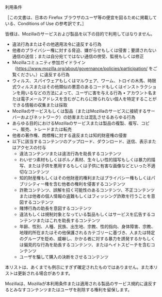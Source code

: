 利用条件

［この文書は、日本の Firefox ブラウザのユーザ等の便宜を図るために掲載している、Conditions of Use の参考訳です。］

皆様は、Mozillaのサービスおよび製品を以下の目的で利用してはなりません。

* 違法行為またはその他適用法令に違反する行為
* 他者のプライバシー権に対する脅迫、嫌がらせもしくは侵害；要請されない通信の送信；または自分宛てではない通信の傍受、監視もしくは修正
* Mozillaコミュニティ参加ガイドライン（https://www.mozilla.org/about/governance/policies/participation/ をご覧ください。）に違反する行為
* ウィルス、スパイウェアもしくはマルウェア、ワーム、トロイの木馬、時限式ウィルスまたはその他類似の悪意のあるコードもしくはインストラクションを用いるなどの方法によって、ユーザに害を与える行為 • アカウント名または電子メールアドレスを含むがこれらに限られない個人を特定することができる情報の収集または採取
* Mozillaのサービスもしくは製品（またはMozillaのサービスに接続するサーバーおよびネットワーク）の妨害または混乱させるあらゆる行為
* あらゆる目的におけるMozillaのサービスまたは製品の複製、複写、コピー、販売、トレードまたは転売
* 他者の著作権、商標権に対する違反または知的財産権の侵害
* 以下に該当するコンテンツのアップロード、ダウンロード、送信、表示またはアクセスの付与
    * 違法コンテンツまたは違法行為を助長するコンテンツ
    * わいせつ素材もしくはポルノ素材、生々しい性的描写もしくは暴力的描写、または子供を悪用するもしくは子供に有害な画像などといった不適切なコンテンツ
    * 知的財産権もしくはその他財産的権利またはプライバシー権もしくはパブリシティー権を含む他者の権利を侵害するコンテンツ
    * 詐欺コンテンツ、誤解を招く可能性のあるコンテンツ、不正コンテンツまたは他者の個人情報の盗難もしくはフィッシング詐欺を行うことを意図するコンテンツ
    * 賭博行為の助長を意図するコンテンツ
    * 違法もしくは規制対象となっている製品もしくはサービスを広告するコンテンツまたはこれを助長するコンテンツ
    * 年齢、性別、人種、民族、出生地、宗教、性的指向、身体障害、宗教、地理的所在またはその他保護されるカテゴリーに基づき、人または特定のグループを貶め、威嚇し、かかる者に対する暴力を誘発するかもしくは偏見的な行為を助長するコンテンツ、またはヘイトスピーチを含むコンテンツ
    * ユーザを騙して購入の決断をさせるコンテンツ

本リストは、あくまでも例示にすぎず確定されたものではありません。また本リストは更新される場合があります。

Mozillaは、Mozillaが本利用条件または適用される製品のサービス規約に違反するとみなすコンテンツまたはユーザを削除する権利を留保します。
